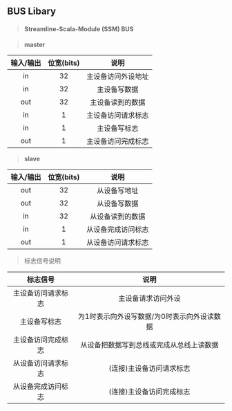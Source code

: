 ## BUS Libary
> #### Streamline-Scala-Module (SSM) BUS

> **master**          

|输入/输出| 位宽(bits)   | 说明          
|:---:   | :----:      | :----:      
|in      | 32          | 主设备访问外设地址  
|in      | 32          | 主设备写数据      
|out     | 32          | 主设备读到的数据  
|in      | 1           | 主设备访问请求标志 
|in      | 1           | 主设备写标志      
|out     | 1           | 主设备访问完成标志 
> **slave**

|输入/输出| 位宽(bits)   | 说明          
|:---:   | :----:      | :----:   
|out     | 32          | 从设备写地址
|out     | 32          | 从设备写数据
|in      | 32          | 从设备读到的数据
|in      | 1           | 从设备完成访问标志
|out     | 1           | 从设备访问请求标志
> 标志信号说明

|标志信号         |  说明  
|:---:           |  :----:
|主设备访问请求标志 |主设备请求访问外设
|主设备写标志      |为1时表示向外设写数据/为0时表示向外设读数据
|主设备访问完成标志 |从设备把数据写到总线或完成从总线上读数据
|从设备访问请求标志 |(连接)主设备访问请求标志 
|从设备完成访问标志 |(连接)主设备访问完成标志 